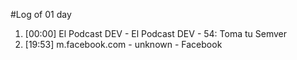 #Log of 01 day

1. [00:00] El Podcast DEV - El Podcast DEV - 54: Toma tu Semver
1. [19:53] m.facebook.com - unknown - Facebook
